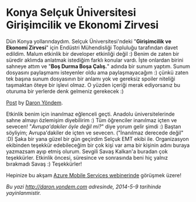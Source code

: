 # Konya Selçuk Üniversitesi Girişimcilik ve Ekonomi Zirvesi
Dün Konya yollarındaydım. Selçuk Üniversitesi'ndeki "**Girişimcilik ve
Ekonomi Zirvesi**" için Endüstri Mühendisliği Topluluğu tarafından davet
edildim. Malum etkinlik bir developer etkinliği değil :) Benim de zaten
bir süredir aklımda anlatmak istediğim farklı konular vardı. İşte
onlardan birini sahneye attım ve "**Boş Durma Boşa Çalış.**" adında bir
sunum yaptım. Sunum dosyasını paylaşmamı isteyenler oldu ama
paylaşmayacağım :) çünkü zaten tek başına sunum dosyasının bir anlamı
yok ve gereksiz spoiler niteliği taşımaktan öteye bir işlevi olmaz. O
yüzden içeriği merak ediyorsanız bu oturuma bir yerlerde denk gelmeniz
gerekecek :)

<div id="fb-root"></div> <script>(function(d, s, id) { var js, fjs = d.getElementsByTagName(s)[0]; if (d.getElementById(id)) return; js = d.createElement(s); js.id = id; js.src = "//connect.facebook.net/en_US/all.js#xfbml=1"; fjs.parentNode.insertBefore(js, fjs); }(document, 'script', 'facebook-jssdk'));</script>
<div class="fb-post" data-href="https://www.facebook.com/media/set/?set=a.785766928134542.1073741835.207889319255642&amp;type=1" data-width="750"><div class="fb-xfbml-parse-ignore"><a href="https://www.facebook.com/media/set/?set=a.785766928134542.1073741835.207889319255642&amp;type=1">Post</a> by <a href="https://www.facebook.com/daronyoendem">Daron Yöndem</a>.</div></div>

Etkinlik benim için inanılmaz eğlenceli geçti. Anadolu üniversitelerinde
sahne almayı özlemişim diyebilirim :) Tüm öğrenciler inanılmaz içten ve
sevecen! "*Avrupa'dakiler öyle değil mi?*" diye yorum gelir şimdi :)
Baştan söyliyim; Avrupa'dakiler de içten ve sevecen. ("İnanılmaz
derecede değil" :D) Şaka bir yana güzel bir gün geçirdim Selçuk EMT
ekibi ile. Organizasyon ekibinden teşekkür edebileceğim bir çok kişi var
ama bir kişinin adını buraya yazmazsam ayıp etmiş olurum. Sevgili Savaş
Kalkan'a buradan çok teşekkürler. Etkinlik öncesi, süresince ve
sonrasında beni hiç yalnız bırakmadı Savaş :) Teşekkürler!

Hepinize bu akşam [Azure Mobile Services
webinerinde](http://daron.yondem.com/tr/post/Azure_Mobile_Services_Webcast_9_Mayis)
görüşmek üzere!



*Bu yazi http://daron.yondem.com adresinde, 2014-5-9 tarihinde yayinlanmistir.*

